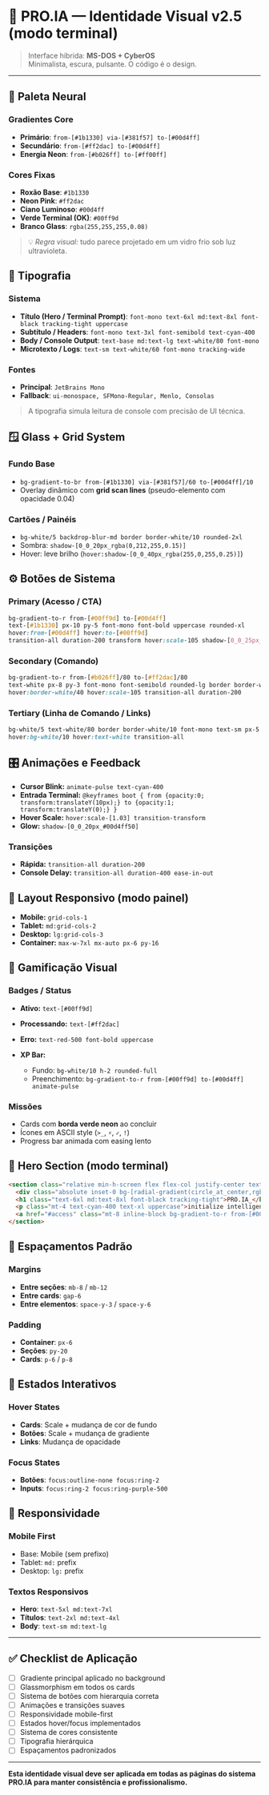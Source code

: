 # 🎨 PRO.IA — Identidade Visual v2.5 (modo terminal)

> Interface híbrida: **MS-DOS + CyberOS**  
> Minimalista, escura, pulsante. O código é o design.

---

## 🌈 **Paleta Neural**

### **Gradientes Core**

- **Primário**: `from-[#1b1330] via-[#381f57] to-[#00d4ff]`
- **Secundário**: `from-[#ff2dac] to-[#00d4ff]`
- **Energia Neon**: `from-[#b026ff] to-[#ff00ff]`

### **Cores Fixas**

- **Roxão Base**: `#1b1330`
- **Neon Pink**: `#ff2dac`
- **Ciano Luminoso**: `#00d4ff`
- **Verde Terminal (OK)**: `#00ff9d`
- **Branco Glass**: `rgba(255,255,255,0.08)`

> 💡 *Regra visual:* tudo parece projetado em um vidro frio sob luz ultravioleta.

## 🧬 **Tipografia**

### **Sistema**

- **Título (Hero / Terminal Prompt)**: `font-mono text-6xl md:text-8xl font-black tracking-tight uppercase`
- **Subtítulo / Headers**: `font-mono text-3xl font-semibold text-cyan-400`
- **Body / Console Output**: `text-base md:text-lg text-white/80 font-mono`
- **Microtexto / Logs**: `text-sm text-white/60 font-mono tracking-wide`

### **Fontes**

- **Principal**: `JetBrains Mono`
- **Fallback**: `ui-monospace, SFMono-Regular, Menlo, Consolas`

> A tipografia simula leitura de console com precisão de UI técnica.

## 🪟 **Glass + Grid System**

### **Fundo Base**

- `bg-gradient-to-br from-[#1b1330] via-[#381f57]/60 to-[#00d4ff]/10`
- Overlay dinâmico com **grid scan lines** (pseudo-elemento com opacidade 0.04)

### **Cartões / Painéis**

- `bg-white/5 backdrop-blur-md border border-white/10 rounded-2xl`
- Sombra: `shadow-[0_0_20px_rgba(0,212,255,0.15)]`
- Hover: leve brilho (`hover:shadow-[0_0_40px_rgba(255,0,255,0.25)]`)

## ⚙️ **Botões de Sistema**

### **Primary (Acesso / CTA)**

```css
bg-gradient-to-r from-[#00ff9d] to-[#00d4ff]
text-[#1b1330] px-10 py-5 font-mono font-bold uppercase rounded-xl
hover:from-[#00d4ff] hover:to-[#00ff9d]
transition-all duration-200 transform hover:scale-105 shadow-[0_0_25px_#00ff9d]
```

### **Secondary (Comando)**

```css
bg-gradient-to-r from-[#b026ff]/80 to-[#ff2dac]/80
text-white px-8 py-3 font-mono font-semibold rounded-lg border border-white/20
hover:border-white/40 hover:scale-105 transition-all duration-200
```

### **Tertiary (Linha de Comando / Links)**

```css
bg-white/5 text-white/80 border border-white/10 font-mono text-sm px-5 py-2 rounded-md
hover:bg-white/10 hover:text-white transition-all
```

## 🎛️ **Animações e Feedback**

- **Cursor Blink:** `animate-pulse text-cyan-400`
- **Entrada Terminal:** `@keyframes boot { from {opacity:0; transform:translateY(10px);} to {opacity:1; transform:translateY(0);} }`
- **Hover Scale:** `hover:scale-[1.03] transition-transform`
- **Glow:** `shadow-[0_0_20px_#00d4ff50]`

### **Transições**

- **Rápida:** `transition-all duration-200`
- **Console Delay:** `transition-all duration-400 ease-in-out`

## 🧠 **Layout Responsivo (modo painel)**

- **Mobile:** `grid-cols-1`
- **Tablet:** `md:grid-cols-2`
- **Desktop:** `lg:grid-cols-3`
- **Container:** `max-w-7xl mx-auto px-6 py-16`

## 🔋 **Gamificação Visual**

### **Badges / Status**

- **Ativo:** `text-[#00ff9d]`
- **Processando:** `text-[#ff2dac]`
- **Erro:** `text-red-500 font-bold uppercase`
- **XP Bar:**

  - Fundo: `bg-white/10 h-2 rounded-full`
  - Preenchimento: `bg-gradient-to-r from-[#00ff9d] to-[#00d4ff] animate-pulse`

### **Missões**

- Cards com **borda verde neon** ao concluir
- Ícones em ASCII style (`>_`, `⚡`, `✓`, `!`)
- Progress bar animada com easing lento

## 💾 **Hero Section (modo terminal)**

```html
<section class="relative min-h-screen flex flex-col justify-center text-center bg-gradient-to-br from-[#1b1330] via-[#381f57]/70 to-[#00d4ff]/10 text-white font-mono">
  <div class="absolute inset-0 bg-[radial-gradient(circle_at_center,rgba(0,212,255,0.1)_0%,transparent_70%)]"></div>
  <h1 class="text-6xl md:text-8xl font-black tracking-tight">PRO.IA_</h1>
  <p class="mt-4 text-cyan-400 text-xl uppercase">initialize intelligence protocol [Oct/25]</p>
  <a href="#access" class="mt-8 inline-block bg-gradient-to-r from-[#00ff9d] to-[#00d4ff] text-[#1b1330] px-10 py-4 rounded-xl font-bold hover:scale-105 transition-transform">> Request Access</a>
</section>
```

## 📐 **Espaçamentos Padrão**

### **Margins**
- **Entre seções**: `mb-8` / `mb-12`
- **Entre cards**: `gap-6`
- **Entre elementos**: `space-y-3` / `space-y-6`

### **Padding**
- **Container**: `px-6`
- **Seções**: `py-20`
- **Cards**: `p-6` / `p-8`

## 🎪 **Estados Interativos**

### **Hover States**
- **Cards**: Scale + mudança de cor de fundo
- **Botões**: Scale + mudança de gradiente
- **Links**: Mudança de opacidade

### **Focus States**
- **Botões**: `focus:outline-none focus:ring-2`
- **Inputs**: `focus:ring-2 focus:ring-purple-500`

## 📱 **Responsividade**

### **Mobile First**
- Base: Mobile (sem prefixo)
- Tablet: `md:` prefix
- Desktop: `lg:` prefix

### **Textos Responsivos**
- **Hero**: `text-5xl md:text-7xl`
- **Títulos**: `text-2xl md:text-4xl`
- **Body**: `text-sm md:text-lg`

---

## ✅ **Checklist de Aplicação**

- [ ] Gradiente principal aplicado no background
- [ ] Glassmorphism em todos os cards
- [ ] Sistema de botões com hierarquia correta
- [ ] Animações e transições suaves
- [ ] Responsividade mobile-first
- [ ] Estados hover/focus implementados
- [ ] Sistema de cores consistente
- [ ] Tipografia hierárquica
- [ ] Espaçamentos padronizados

---

**Esta identidade visual deve ser aplicada em todas as páginas do sistema PRO.IA para manter consistência e profissionalismo.**
